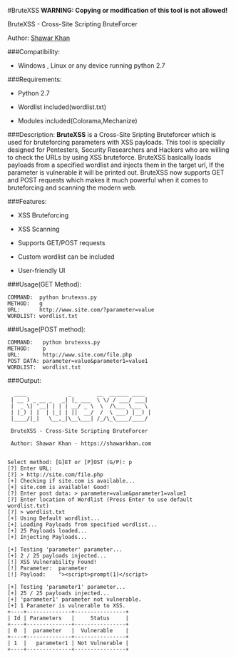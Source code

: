 #BruteXSS
**WARNING: Copying or modification of this tool is not allowed!**

BruteXSS - Cross-Site Scripting BruteForcer

Author: [Shawar Khan](https://shawarkhan.com)

###Compatibility: 
* Windows , Linux or any device running python 2.7

###Requirements: 

* Python 2.7

* Wordlist included(wordlist.txt)

* Modules included(Colorama,Mechanize)

###Description:
**BruteXSS** is a Cross-Site Sripting Bruteforcer which is used for bruteforcing parameters with XSS payloads. This tool is specially designed for Pentesters, Security Researchers and Hackers who are willing to check the URLs by using XSS bruteforce. BruteXSS basically loads payloads from a specified wordlist and injects them in the target url, If the parameter is vulnerable it will be printed out. BruteXSS now supports GET and POST requests which makes it much powerful when it comes to bruteforcing and scanning the modern web.

###Features:

* XSS Bruteforcing

* XSS Scanning

* Supports GET/POST requests

* Custom wordlist can be included

* User-friendly UI

###Usage(GET Method):

```
COMMAND:  python brutexss.py
METHOD:   g
URL:      http://www.site.com/?parameter=value
WORDLIST: wordlist.txt
```

###Usage(POST method):

```
COMMAND:   python brutexss.py
METHOD:    p
URL:       http://www.site.com/file.php
POST DATA: parameter=value&parameter1=value1
WORDLIST:  wordlist.txt
```

###Output:

```
  ____             _        __  ______ ____  
 | __ ) _ __ _   _| |_ ___  \ \/ / ___/ ___| 
 |  _ \| '__| | | | __/ _ \  \  /\___ \___ \ 
 | |_) | |  | |_| | ||  __/  /  \ ___) |__) |
 |____/|_|   \__,_|\__\___| /_/\_\____/____/ 
                                            
 BruteXSS - Cross-Site Scripting BruteForcer
 
 Author: Shawar Khan - https://shawarkhan.com                      


Select method: [G]ET or [P]OST (G/P): p
[?] Enter URL:
[?] > http://site.com/file.php
[+] Checking if site.com is available...
[+] site.com is available! Good!
[?] Enter post data: > parameter=value&parameter1=value1
[?] Enter location of Wordlist (Press Enter to use default wordlist.txt)
[?] > wordlist.txt
[+] Using Default wordlist...
[+] Loading Payloads from specified wordlist...
[+] 25 Payloads loaded...
[+] Injecting Payloads...

[+] Testing 'parameter' parameter...
[+] 2 / 25 payloads injected...
[!] XSS Vulnerability Found! 
[!] Parameter:	parameter
[!] Payload:	"><script>prompt(1)</script>

[+] Testing 'parameter1' parameter...
[+] 25 / 25 payloads injected...
[+] 'parameter1' parameter not vulnerable.
[+] 1 Parameter is vulnerable to XSS.
+----+--------------+----------------+
| Id | Parameters   |     Status     |
+----+--------------+----------------+
| 0  |  parameter   |  Vulnerable    |
+----+--------------+----------------+
| 1  |   parameter1 | Not Vulnerable |
+----+--------------+----------------+

```

